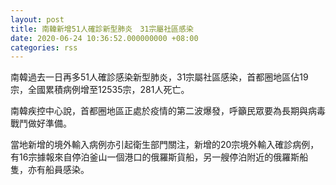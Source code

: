 ```yaml
---
layout: post
title: 南韓新增51人確診新型肺炎　31宗屬社區感染
date: 2020-06-24 10:36:52.000000000 +08:00
categories: rss
---
```


南韓過去一日再多51人確診感染新型肺炎，31宗屬社區感染，首都圈地區佔19宗，全國累積病例增至12535宗，281人死亡。

南韓疾控中心說，首都圈地區正處於疫情的第二波爆發，呼籲民眾要為長期與病毒戰鬥做好準備。

當地新增的境外輸入病例亦引起衛生部門關注，新增的20宗境外輸入確診病例，有16宗據報來自停泊釜山一個港口的俄羅斯貨船，另一艘停泊附近的俄羅斯船隻，亦有船員感染。
